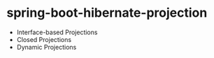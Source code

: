 # spring-boot-hibernate-projection

* Interface-based Projections
* Closed Projections
* Dynamic Projections
